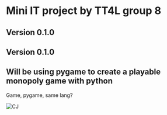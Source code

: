 <h1 >Mini IT project by TT4L group 8</h1>
<h2>Version 0.1.0 </h2>
<h2>Version 0.1.0</h2>
<h2>Will be using pygame to create a playable monopoly game with python</h2>
<p align="left">Game, pygame, same lang? </p>
<img alt="CJ" src="https://media1.tenor.com/m/cJRcMyUAiMcAAAAd/ah-shit-here-we-go-again-ah-shit.gif">
